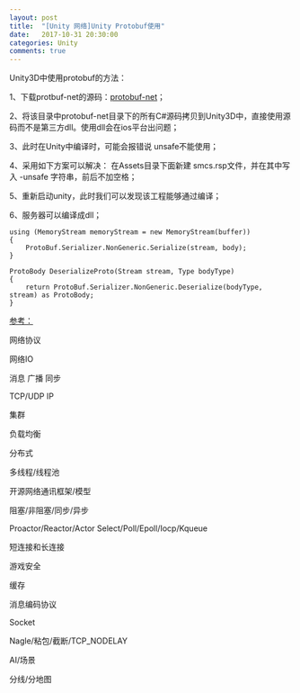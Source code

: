 ```yaml
---
layout: post
title:  "[Unity 网络]Unity Protobuf使用"
date:   2017-10-31 20:30:00
categories: Unity
comments: true
---
```


Unity3D中使用protobuf的方法：

1、下载protbuf-net的源码：[protobuf-net](https://github.com/mgravell/protobuf-net/releases)；

2、将该目录中protobuf-net目录下的所有C#源码拷贝到Unity3D中，直接使用源码而不是第三方dll。使用dll会在ios平台出问题；

3、此时在Unity中编译时，可能会报错说 unsafe不能使用；

4、采用如下方案可以解决： 在Assets目录下面新建 smcs.rsp文件，并在其中写入  -unsafe 字符串，前后不加空格；

5、重新启动unity，此时我们可以发现该工程能够通过编译；

6、服务器可以编译成dll；


    using (MemoryStream memoryStream = new MemoryStream(buffer))
    {
        ProtoBuf.Serializer.NonGeneric.Serialize(stream, body);
    }

    ProtoBody DeserializeProto(Stream stream, Type bodyType)
    {
        return ProtoBuf.Serializer.NonGeneric.Deserialize(bodyType, stream) as ProtoBody;
    }


	
[参考：](http://gad.qq.com/article/detail/12402)

网络协议

网络IO

消息 广播 同步

TCP/UDP IP

集群

负载均衡

分布式

多线程/线程池

开源网络通讯框架/模型

阻塞/非阻塞/同步/异步

Proactor/Reactor/Actor Select/Poll/Epoll/Iocp/Kqueue

短连接和长连接

游戏安全

缓存

消息编码协议

Socket

Nagle/粘包/截断/TCP_NODELAY

AI/场景

分线/分地图